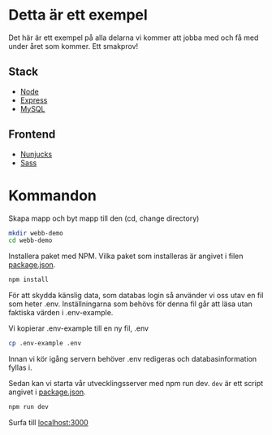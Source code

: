 # Detta är ett exempel

Det här är ett exempel på alla delarna vi kommer att jobba med och få med under året som kommer.
Ett smakprov!

## Stack

* [Node](https://nodejs.org/en/)
* [Express](https://expressjs.com/)
* [MySQL](https://www.mysql.com/)

## Frontend

* [Nunjucks](https://mozilla.github.io/nunjucks/)
* [Sass](https://sass-lang.com/)

# Kommandon
Skapa mapp och byt mapp till den (cd, change directory)
```bash
mkdir webb-demo
cd webb-demo
```
Installera paket med NPM. Vilka paket som installeras är angivet i filen [package.json](package.json).
```bash
npm install
```
För att skydda känslig data, som databas login så använder vi oss utav en fil som heter .env. Inställningarna som behövs för denna fil går att läsa utan faktiska värden i .env-example.

Vi kopierar .env-example till en ny fil, .env
```bash
cp .env-example .env
```
Innan vi kör igång servern behöver .env redigeras och databasinformation fyllas i.

Sedan kan vi starta vår utvecklingsserver med npm run dev.
```dev``` är ett script angivet i [package.json](package.json).
```bash
npm run dev
```
Surfa till [localhost:3000](http:\\localhost:3000)

